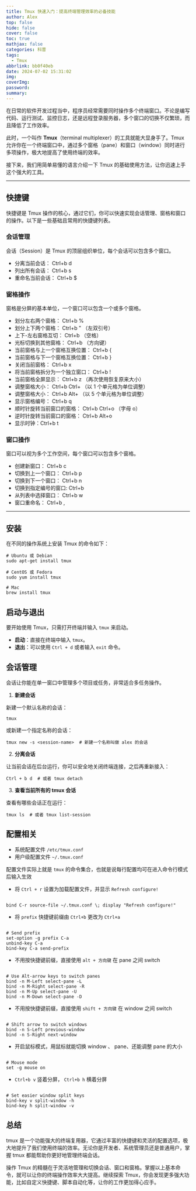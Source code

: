 ```yaml
---
title: Tmux 快速入门：提高终端管理效率的必备技能
author: Alex
top: false
hide: false
cover: false
toc: true
mathjax: false
categories: 科普
tags:
  - Tmux
abbrlink: bb0f40eb
date: 2024-07-02 15:31:02
img:
coverImg:
password:
summary:
---
```


在日常的软件开发过程当中，程序员经常需要同时操作多个终端窗口。不论是编写代码、运行测试、监控日志，还是远程登录服务器，多个窗口的切换不仅繁琐，而且降低了工作效率。

此时，一个叫作 **Tmux**（terminal multiplexer）的工具就能大显身手了。Tmux 允许你在一个终端窗口中，通过多个窗格（pane）和窗口（window）同时进行多项操作，极大地提高了使用终端的效率。

接下来，我们用简单易懂的语言介绍一下 Tmux 的基础使用方法，让你迅速上手这个强大的工具。

---

## 快捷键

快捷键是 Tmux 操作的核心，通过它们，你可以快速实现会话管理、窗格和窗口的操作。以下是一些基础且常用的快捷键列表。

### 会话管理
会话（Session）是 Tmux 的顶层组织单位，每个会话可以包含多个窗口。

- 分离当前会话： Ctrl+b d
- 列出所有会话： Ctrl+b s
- 重命名当前会话： Ctrl+b $

### 窗格操作
窗格是分屏的基本单位，一个窗口可以包含一个或多个窗格。

- 划分左右两个窗格： Ctrl+b %
- 划分上下两个窗格： Ctrl+b " （左双引号）
- 上下-左右窗格互切： Ctrl+b <space>  （空格）
- 光标切换到其他窗格： Ctrl+b <arrow key> （方向键）
- 当前窗格与上一个窗格互换位置： Ctrl+b {
- 当前窗格与下一个窗格互换位置： Ctrl+b }
- 关闭当前窗格： Ctrl+b x
- 将当前窗格拆分为一个独立窗口： Ctrl+b !
- 当前窗格全屏显示： Ctrl+b z （再次使用恢复原来大小）
- 调整窗格大小： Ctrl+b Ctrl+<arrow key>  （以 1 个单元格为单位调整）
- 调整窗格大小： Ctrl+b Alt+<arrow key>  （以 5 个单元格为单位调整）
- 显示窗格编号： Ctrl+b q
- 顺时针旋转当前窗口的窗格： Ctrl+b Ctrl+o  （字母 o）
- 逆时针旋转当前窗口的窗格：  Ctrl+b Alt+o
- 显示时钟：Ctrl+b t

### 窗口操作
窗口可以视为多个工作空间，每个窗口可以包含多个窗格。

- 创建新窗口： Ctrl+b c
- 切换到上一个窗口： Ctrl+b p
- 切换到下一个窗口： Ctrl+b n
- 切换到指定编号的窗口: Ctrl+b <number>
- 从列表中选择窗口： Ctrl+b w
- 窗口重命名： Ctrl+b ,

---

## 安装

在不同的操作系统上安装 Tmux 的命令如下：

```shell
# Ubuntu 或 Debian
sudo apt-get install tmux

# CentOS 或 Fedora
sudo yum install tmux

# Mac
brew install tmux
```

## 启动与退出

要开始使用 Tmux，只需打开终端并输入 `tmux` 来启动。

- **启动**：直接在终端中输入 `tmux`。
- **退出**：可以使用 `Ctrl + d` 或者输入 `exit` 命令。

## 会话管理

会话让你能在单一窗口中管理多个项目或任务，非常适合多任务操作。

1. **新建会话**

新建一个默认名称的会话：

```shell
tmux
```

或新建一个指定名称的会话：

```shell
tmux new -s <session-name>  # 新建一个名称叫做 alex 的会话
```

2. **分离会话**

让当前会话在后台运行，你可以安全地关闭终端连接，之后再重新接入：

```shell
Ctrl + b d  # 或者 tmux detach
```

3. **查看当前所有的 tmux 会话**

查看有哪些会话正在运行：

```shell
tmux ls  # 或者 tmux list-session
```

## 配置相关

- 系统配置文件 `/etc/tmux.conf`
- 用户级配置文件 `~/.tmux.conf`

配置文件实际上就是 `tmux` 的命令集合，也就是说每行配置均可在进入命令行模式后输入生效

- 将 `Ctrl + r` 设置为加载配置文件，并显示 `Refresh configure!`

```shell

bind C-r source-file ~/.tmux.conf \; display "Refresh configure!"

```

- 将 `prefix` 快捷键前缀由 `Ctrl+b` 更改为 `Ctrl+a`

```shell

# Send prefix
set-option -g prefix C-a
unbind-key C-a
bind-key C-a send-prefix

```

- 不用按快捷键前缀，直接使用 `alt + 方向键` 在 pane 之间 switch

```shell

# Use Alt-arrow keys to switch panes
bind -n M-Left select-pane -L
bind -n M-Right select-pane -R
bind -n M-Up select-pane -U
bind -n M-Down select-pane -D

```

- 不用按快捷键前缀，直接使用 `shift + 方向键` 在 window 之间 switch

```shell

# Shift arrow to switch windows
bind -n S-Left previous-window
bind -n S-Right next-window

```

- 开启鼠标模式，用鼠标就能切换 window 、 pane、还能调整 pane 的大小

```shell

# Mouse mode
set -g mouse on

```

- `Ctrl+b v` 竖着分屏， `Ctrl+b h` 横着分屏


```shell

# Set easier window split keys
bind-key v split-window -h
bind-key h split-window -v

```

## 总结

tmux 是一个功能强大的终端复用器，它通过丰富的快捷键和灵活的配置选项，极大地提升了我们使用终端的效率。无论你是开发者、系统管理员还是普通用户，掌握 tmux 都能帮助你更好地管理终端会话。

操作 Tmux 的精髓在于灵活地管理和切换会话、窗口和窗格。掌握以上基本命令，就可以让你的终端操作效率大大提高。继续探索 Tmux，你会发现更多强大功能，比如自定义快捷键、脚本自动化等，让你的工作更加得心应手。